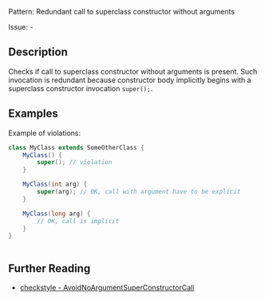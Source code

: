 Pattern: Redundant call to superclass constructor without arguments

Issue: -

## Description

Checks if call to superclass constructor without arguments is present. Such invocation is redundant because constructor body implicitly begins with a superclass constructor invocation `super();`.

## Examples

Example of violations:

```java
class MyClass extends SomeOtherClass {
    MyClass() {
        super(); // violation
    }

    MyClass(int arg) {
        super(arg); // OK, call with argument have to be explicit
    }

    MyClass(long arg) {
        // OK, call is implicit
    }
}
 
```

## Further Reading

* [checkstyle - AvoidNoArgumentSuperConstructorCall](http://checkstyle.sourceforge.net/config_coding.html#AvoidNoArgumentSuperConstructorCall)